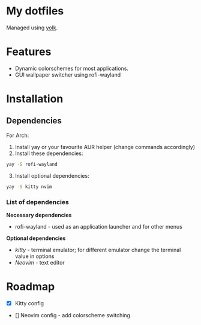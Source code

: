 # My dotfiles

Managed using [yolk](https://github.com/elkowar/yolk).

# Features

- Dynamic colorschemes for most applications.
- GUI wallpaper switcher using rofi-wayland

# Installation

## Dependencies

For Arch:

1. Install yay or your favourite AUR helper (change commands accordingly)
2. Install these dependencies:
``` bash
yay -S rofi-wayland
```
3. Install optional dependencies:
``` bash
yay -S kitty nvim
```

### List of dependencies

**Necessary dependencies**

- rofi-wayland - used as an application launcher and for other menus

**Optional dependencies**

- *kitty* - terminal emulator; for different emulator change the terminal value in options
- *Neovim* - text editor

# Roadmap

- [x] Kitty config
- [] Neovim config - add colorscheme switching
